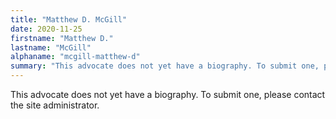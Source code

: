 ```yaml
---
title: "Matthew D. McGill"
date: 2020-11-25
firstname: "Matthew D."
lastname: "McGill"
alphaname: "mcgill-matthew-d"
summary: "This advocate does not yet have a biography. To submit one, please contact the site administrator."
---
```

This advocate does not yet have a biography. To submit one, please contact the site administrator.

